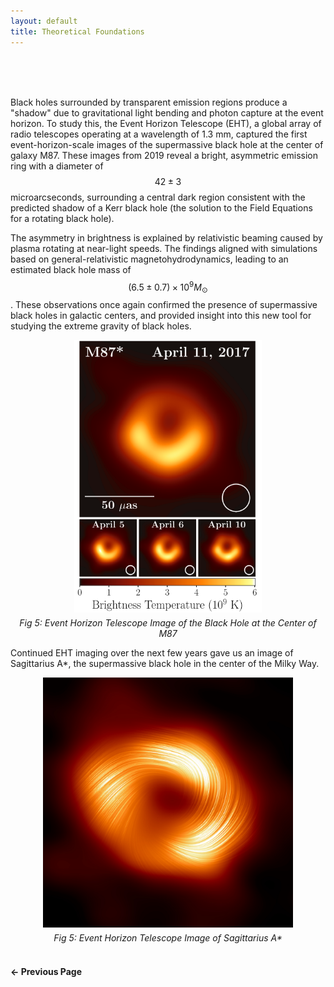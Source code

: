 ```yaml
---
layout: default
title: Theoretical Foundations
---
```


<br>

<br>

<br>

Black holes surrounded by transparent emission regions produce a "shadow" due to gravitational light bending and photon capture at the event horizon. To study this, the Event Horizon Telescope (EHT), a global array of radio telescopes operating at a wavelength of 1.3 mm, captured the first event-horizon-scale images of the supermassive black hole at the center of galaxy M87. These images from 2019 reveal a bright, asymmetric emission ring with a diameter of $$42 \pm 3$$ microarcseconds, surrounding a central dark region consistent with the predicted shadow of a Kerr black hole (the solution to the Field Equations for a rotating black hole).

The asymmetry in brightness is explained by relativistic beaming caused by plasma rotating at near-light speeds. The findings aligned with simulations based on general-relativistic magnetohydrodynamics, leading to an estimated black hole mass of $$(6.5 \pm 0.7) \times 10^9 M_\odot$$. These observations once again confirmed the presence of supermassive black holes in galactic centers, and provided insight into this new tool for studying the extreme gravity of black holes.

<div style="text-align: center;">
  <img src="/assets/css/m87.png" alt="M87" width="300" />
  <figcaption style="margin-top: 5px; font-style: italic;">Fig 5: Event Horizon Telescope Image of the Black Hole at the Center of M87</figcaption>
</div>

Continued EHT imaging over the next few years gave us an image of Sagittarius A*, the supermassive black hole in the center of the Milky Way.

<div style="text-align: center;">
  <img src="/assets/css/sag_a_star.jpg" alt="Sagittarius A Star" width="400" />
  <figcaption style="margin-top: 5px; font-style: italic;">Fig 5: Event Horizon Telescope Image of Sagittarius A*</figcaption>
</div>

<br>

<div style="display: flex; justify-content: space-between; margin-top: 20px;">
  <a href="/gravitational_waves.html" style="text-decoration: none; font-weight: bold;">&#8592; Previous Page</a>
</div>

<br>
